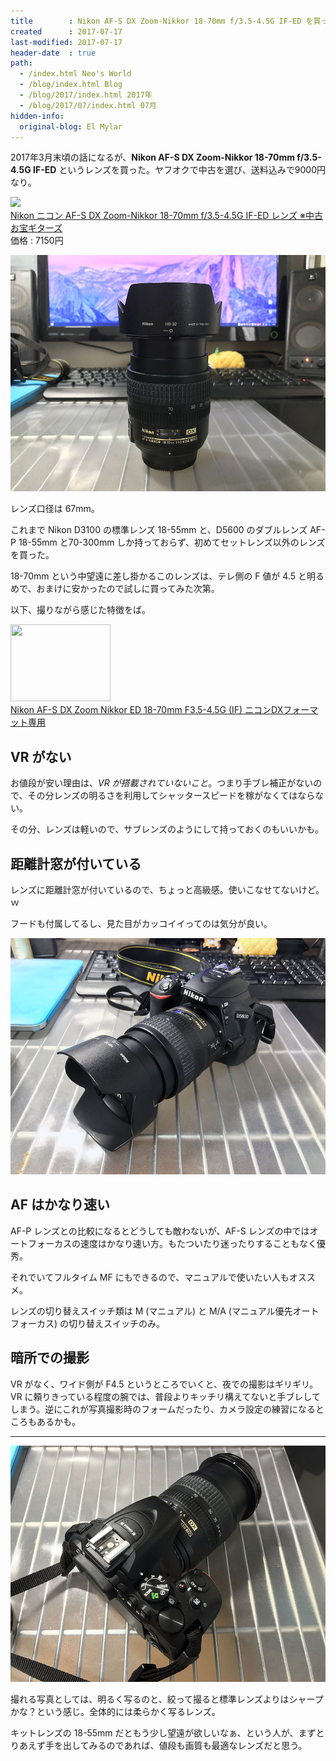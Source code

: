 ```yaml
---
title        : Nikon AF-S DX Zoom-Nikkor 18-70mm f/3.5-4.5G IF-ED を買った
created      : 2017-07-17
last-modified: 2017-07-17
header-date  : true
path:
  - /index.html Neo's World
  - /blog/index.html Blog
  - /blog/2017/index.html 2017年
  - /blog/2017/07/index.html 07月
hidden-info:
  original-blog: El Mylar
---
```


2017年3月末頃の話になるが、**Nikon AF-S DX Zoom-Nikkor 18-70mm f/3.5-4.5G IF-ED** というレンズを買った。ヤフオクで中古を選び、送料込みで9000円なり。

<div class="ad-rakuten">
  <div class="ad-rakuten-image">
    <a href="https://hb.afl.rakuten.co.jp/hgc/g00qdzy2.waxyc0c1.g00qdzy2.waxyde54/?pc=https%3A%2F%2Fitem.rakuten.co.jp%2Fotakara-100%2F105-200822-mi009%2F&amp;m=http%3A%2F%2Fm.rakuten.co.jp%2Fotakara-100%2Fi%2F10041903%2F">
      <img src="https://thumbnail.image.rakuten.co.jp/@0_mall/otakara-100/cabinet/racoon_21/2008241909nmdzt.jpg?_ex=128x128">
    </a>
  </div>
  <div class="ad-rakuten-info">
    <div class="ad-rakuten-title">
      <a href="https://hb.afl.rakuten.co.jp/hgc/g00qdzy2.waxyc0c1.g00qdzy2.waxyde54/?pc=https%3A%2F%2Fitem.rakuten.co.jp%2Fotakara-100%2F105-200822-mi009%2F&amp;m=http%3A%2F%2Fm.rakuten.co.jp%2Fotakara-100%2Fi%2F10041903%2F">Nikon ニコン AF-S DX Zoom-Nikkor 18-70mm f/3.5-4.5G IF-ED レンズ ※中古</a>
    </div>
    <div class="ad-rakuten-shop">
      <a href="https://hb.afl.rakuten.co.jp/hgc/g00qdzy2.waxyc0c1.g00qdzy2.waxyde54/?pc=https%3A%2F%2Fwww.rakuten.co.jp%2Fotakara-100%2F&amp;m=http%3A%2F%2Fm.rakuten.co.jp%2Fotakara-100%2F">お宝ギターズ</a>
    </div>
    <div class="ad-rakuten-price">価格 : 7150円</div>
  </div>
</div>

![こんなレンズ](./17-01-01.jpg)

レンズ口径は 67mm。

これまで Nikon D3100 の標準レンズ 18-55mm と、D5600 のダブルレンズ AF-P 18-55mm と70-300mm しか持っておらず、初めてセットレンズ以外のレンズを買った。

18-70mm という中望遠に差し掛かるこのレンズは、テレ側の F 値が 4.5 と明るめで、おまけに安かったので試しに買ってみた次第。

以下、撮りながら感じた特徴をば。

<div class="ad-amazon">
  <div class="ad-amazon-image">
    <a href="https://www.amazon.co.jp/dp/B0002DRL8E?tag=neos21-22&amp;linkCode=osi&amp;th=1&amp;psc=1">
      <img src="https://m.media-amazon.com/images/I/51SaW5AQoVL._SL160_.jpg" width="160" height="123">
    </a>
  </div>
  <div class="ad-amazon-info">
    <div class="ad-amazon-title">
      <a href="https://www.amazon.co.jp/dp/B0002DRL8E?tag=neos21-22&amp;linkCode=osi&amp;th=1&amp;psc=1">Nikon AF-S DX Zoom Nikkor ED 18-70mm F3.5-4.5G (IF) ニコンDXフォーマット専用</a>
    </div>
  </div>
</div>

## VR がない

お値段が安い理由は、*VR が搭載されていないこと*。つまり手ブレ補正がないので、その分レンズの明るさを利用してシャッタースピードを稼がなくてはならない。

その分、レンズは軽いので、サブレンズのようにして持っておくのもいいかも。

## 距離計窓が付いている

レンズに距離計窓が付いているので、ちょっと高級感。使いこなせてないけど。ｗ

フードも付属してるし、見た目がカッコイイってのは気分が良い。

![フードが良い](./17-01-02.jpg)

## AF はかなり速い

AF-P レンズとの比較になるとどうしても敵わないが、AF-S レンズの中ではオートフォーカスの速度はかなり速い方。もたついたり迷ったりすることもなく優秀。

それでいてフルタイム MF にもできるので、マニュアルで使いたい人もオススメ。

レンズの切り替えスイッチ類は M (マニュアル) と M/A (マニュアル優先オートフォーカス) の切り替えスイッチのみ。

## 暗所での撮影

VR がなく、ワイド側が F4.5 というところでいくと、夜での撮影はギリギリ。VR に頼りきっている程度の腕では、普段よりキッチリ構えてないと手ブレしてしまう。逆にこれが写真撮影時のフォームだったり、カメラ設定の練習になるところもあるかも。

-----

![後ろから見る](./17-01-03.jpg)

撮れる写真としては、明るく写るのと、絞って撮ると標準レンズよりはシャープかな？という感じ。全体的には柔らかく写るレンズ。

キットレンズの 18-55mm だともう少し望遠が欲しいなぁ、という人が、まずとりあえず手を出してみるのであれば、値段も画質も最適なレンズだと思う。
